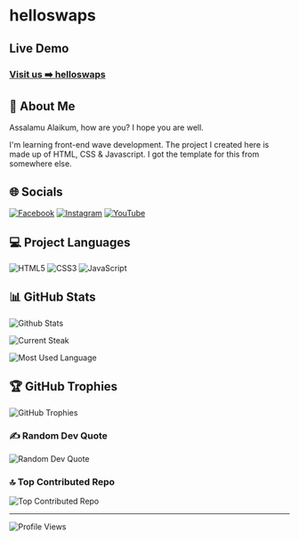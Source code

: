 # helloswaps

## Live Demo

### [Visit us ➡️ helloswaps](https://kazimorwan498.github.io/helloswaps/)

## 💫 About Me

Assalamu Alaikum, how are you? I hope you are well.

I'm learning front-end wave development.
The project I created here is made up of HTML, CSS & Javascript.
I got the template for this from somewhere else.

## 🌐 Socials

[![Facebook](https://img.shields.io/badge/Facebook-%231877F2.svg?logo=Facebook&logoColor=white)](https://facebook.com/kazimorwan498) [![Instagram](https://img.shields.io/badge/Instagram-%23E4405F.svg?logo=Instagram&logoColor=white)](https://instagram.com/kazimorwan498) [![YouTube](https://img.shields.io/badge/YouTube-%23FF0000.svg?logo=YouTube&logoColor=white)](https://youtube.com/@kazimorwan498)

## 💻 Project Languages

![HTML5](https://img.shields.io/badge/html5-%23E34F26.svg?style=for-the-badge&logo=html5&logoColor=white) ![CSS3](https://img.shields.io/badge/css3-%231572B6.svg?style=for-the-badge&logo=css3&logoColor=white) ![JavaScript](https://img.shields.io/badge/javascript-%23323330.svg?style=for-the-badge&logo=javascript&logoColor=%23F7DF1E)

## 📊 GitHub Stats

![Github Stats](https://github-readme-stats.vercel.app/api?username=kazimorwan498&theme=dark&hide_border=false&include_all_commits=false&count_private=false)

![Current Steak](https://github-readme-streak-stats.herokuapp.com/?user=kazimorwan498&theme=dark&hide_border=false)

![Most Used Language](https://github-readme-stats.vercel.app/api/top-langs/?username=kazimorwan498&theme=dark&hide_border=false&include_all_commits=false&count_private=false&layout=compact)

## 🏆 GitHub Trophies

![GitHub Trophies](https://github-profile-trophy.vercel.app/?username=kazimorwan498&theme=radical&no-frame=false&no-bg=true&margin-w=4)

### ✍️ Random Dev Quote

![Random Dev Quote](https://quotes-github-readme.vercel.app/api?type=horizontal&theme=radical)

### 🔝 Top Contributed Repo

![Top Contributed Repo](https://github-contributor-stats.vercel.app/api?username=kazimorwan498&limit=5&theme=dark&combine_all_yearly_contributions=true)

---

![Profile Views](https://visitcount.itsvg.in/api?id=kazimorwan498&icon=0&color=0)
